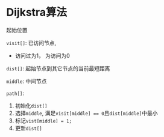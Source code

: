 # Dijkstra算法

起始位置

 `visit[]`: 已访问节点, 
 
- 访问过为1， 为访问为0
 
`dist[]`: 起始节点到其它节点的当前最短距离

`middle`: 中间节点

`path[]`: 

1. 初始化`dist[]`
2. 选择`middle`, 满足`visit[middle] == 0`且`dist[middle]`中最小
3. 标记`vist[middle] = 1;` 
4. 更新`dist[]`

